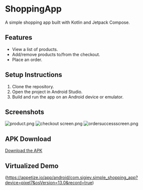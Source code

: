 
# ShoppingApp

A simple shopping app built with Kotlin and Jetpack Compose.

## Features
- View a list of products.
- Add/remove products to/from the checkout.
- Place an order.

## Setup Instructions
1. Clone the repository.
2. Open the project in Android Studio.
3. Build and run the app on an Android device or emulator.

## Screenshots
![product.png](..%2Fproduct.png)
![checkout screen.png](..%2Fcheckout%20screen.png)
![ordersuccessscreen.png](..%2Fordersuccessscreen.png)

## APK Download
[Download the APK](https://drive.google.com/file/d/13oUgJpWQnZVEv2oXrkDbUM06DIfn1npR/view?usp=sharing)
## Virtualized Demo
(https://appetize.io/app/android/com.sigiey.simple_shopping_app?device=pixel7&osVersion=13.0&record=true)


